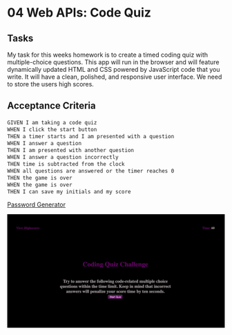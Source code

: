 # 04 Web APIs: Code Quiz

## Tasks

My task for this weeks homework is to create a timed coding quiz with multiple-choice questions. This app will run in the browser and will feature dynamically updated HTML and CSS powered by JavaScript code that you write. It will have a clean, polished, and responsive user interface. We need to store the users high scores.

## Acceptance Criteria

```
GIVEN I am taking a code quiz
WHEN I click the start button
THEN a timer starts and I am presented with a question
WHEN I answer a question
THEN I am presented with another question
WHEN I answer a question incorrectly
THEN time is subtracted from the clock
WHEN all questions are answered or the timer reaches 0
THEN the game is over
WHEN the game is over
THEN I can save my initials and my score
```

<a href="https://crumwj22.github.io/code-quiz/">Password Generator</a>

<img src="assets/images/code-quiz-pic.png">